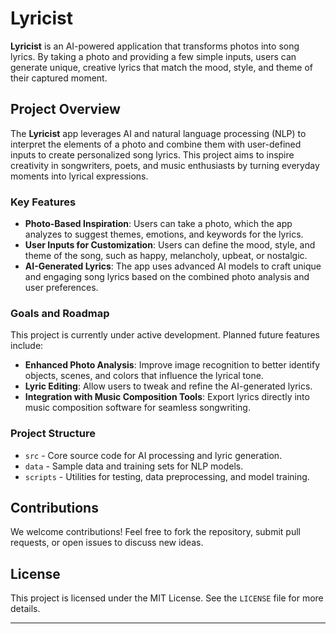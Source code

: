 # Lyricist

**Lyricist** is an AI-powered application that transforms photos into song lyrics. By taking a photo and providing a few simple inputs, users can generate unique, creative lyrics that match the mood, style, and theme of their captured moment.

## Project Overview

The **Lyricist** app leverages AI and natural language processing (NLP) to interpret the elements of a photo and combine them with user-defined inputs to create personalized song lyrics. This project aims to inspire creativity in songwriters, poets, and music enthusiasts by turning everyday moments into lyrical expressions.

### Key Features

- **Photo-Based Inspiration**: Users can take a photo, which the app analyzes to suggest themes, emotions, and keywords for the lyrics.
- **User Inputs for Customization**: Users can define the mood, style, and theme of the song, such as happy, melancholy, upbeat, or nostalgic.
- **AI-Generated Lyrics**: The app uses advanced AI models to craft unique and engaging song lyrics based on the combined photo analysis and user preferences.

### Goals and Roadmap

This project is currently under active development. Planned future features include:
- **Enhanced Photo Analysis**: Improve image recognition to better identify objects, scenes, and colors that influence the lyrical tone.
- **Lyric Editing**: Allow users to tweak and refine the AI-generated lyrics.
- **Integration with Music Composition Tools**: Export lyrics directly into music composition software for seamless songwriting.

### Project Structure

- `src` - Core source code for AI processing and lyric generation.
- `data` - Sample data and training sets for NLP models.
- `scripts` - Utilities for testing, data preprocessing, and model training.

## Contributions

We welcome contributions! Feel free to fork the repository, submit pull requests, or open issues to discuss new ideas.

## License

This project is licensed under the MIT License. See the `LICENSE` file for more details.

---

